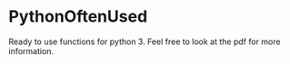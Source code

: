 # PythonOftenUsed
Ready to use functions for python 3. Feel free to look at the pdf for more information.
